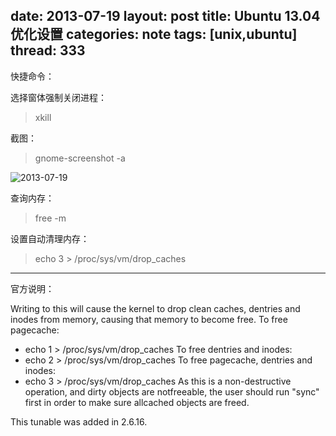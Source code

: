 date: 2013-07-19
layout: post
title: Ubuntu 13.04优化设置
categories: note
tags: [unix,ubuntu]
thread: 333
---


快捷命令：

选择窗体强制关闭进程：

> xkill

截图：

> gnome-screenshot -a

<!-- more -->

![2013-07-19](http://w3log.qiniudn.com/wp-content/uploads/2013/07/2013-07-19.png)

查询内存：

> free -m

设置自动清理内存：

> echo 3 &gt; /proc/sys/vm/drop_caches

---

官方说明：

Writing to this will cause the kernel to drop clean caches, dentries and inodes from memory, causing that memory to become free.
To free pagecache:

* echo 1 > /proc/sys/vm/drop_caches
To free dentries and inodes:
* echo 2 > /proc/sys/vm/drop_caches
To free pagecache, dentries and inodes:
* echo 3 > /proc/sys/vm/drop_caches
As this is a non-destructive operation, and dirty objects are notfreeable, the user should run "sync" first in order to make sure allcached objects are freed.

This tunable was added in 2.6.16.